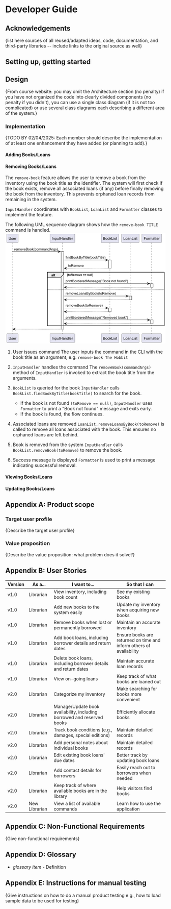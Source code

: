 # Developer Guide

## Acknowledgements

{list here sources of all reused/adapted ideas, code, documentation, and third-party libraries -- include links to the
original source as well}

## Setting up, getting started

## Design
{From course website: 
you may omit the Architecture section (no penalty)
if you have not organized the code into clearly divided components (no penalty if you didn't), you can use a single class diagram (if it is not too complicated) or use several class diagrams each describing a different area of the system.}

### Implementation
{TODO BY 02/04/2025: Each member should describe the implementation of at least one enhancement they have added (or planning to add).}

#### Adding Books/Loans

#### Removing Books/Loans

The `remove-book` feature allows the user to remove a book from the inventory using the book title as the identifier.
The system will first check if the book exists, remove all associated loans (if any) before finally removing the book from the inventory.
This prevents orphaned loan records from remaining in the system.

`InputHandler` coordinates with `BookList`, `LoanList` and `Formatter` classes to implement the feature.

The following UML sequence diagram shows how the `remove-book TITLE` command is handled.
![removeBook.png](images/removeBook.png)

1. User issues command
The user inputs the command in the CLI with the book title as an argument, e.g. `remove-book The Hobbit`

2. `InputHandler` handles the command
The `removeBook(commandArgs)` method of `InputHandler` is invoked to extract the book title from the arguments.

3. `BookList` is queried for the book
`InputHandler` calls `BookList.findBookByTitle(bookTitle)` to search for the book.
   - If the book is not found `(toRemove == null)`, `InputHandler` uses `Formatter` to print a "Book not found" message and exits early. 
   - If the book is found, the flow continues.

4. Associated loans are removed
`LoanList.removeLoansByBook(toRemove)` is called to remove all loans associated with the book. This ensures no orphaned loans are left behind.

5. Book is removed from the system
`InputHandler` calls `BookList.removeBook(toRemove)` to remove the book.

6. Success message is displayed
`Formatter` is used to print a message indicating successful removal.

#### Viewing Books/Loans

#### Updating Books/Loans


## Appendix A: Product scope

### Target user profile

{Describe the target user profile}

### Value proposition

{Describe the value proposition: what problem does it solve?}

## Appendix B: User Stories

| Version | As a...       | I want to...                                                           | So that I can                                                       |
|---------|---------------|------------------------------------------------------------------------|---------------------------------------------------------------------|
| v1.0    | Librarian     | View inventory, including book count                                   | See my existing books                                               |
| v1.0    | Librarian     | Add new books to the system easily                                     | Update my inventory when acquiring new books                        |
| v1.0    | Librarian     | Remove books when lost or permanently borrowed                         | Maintain an accurate inventory                                      |
| v1.0    | Librarian     | Add book loans, including borrower details and return dates            | Ensure books are returned on time and inform others of availability |
| v1.0    | Librarian     | Delete book loans, including borrower details and return dates         | Maintain accurate loan records                                      |
| v1.0    | Librarian     | View on-going loans                                                    | Keep track of what books are loaned out                             |
| v2.0    | Librarian     | Categorize my inventory                                                | Make searching for books more convenient                            |
| v2.0    | Librarian     | Manage/Update book availability, including borrowed and reserved books | Efficiently allocate books                                          |
| v2.0    | Librarian     | Track book conditions (e.g., damages, special editions)                | Maintain detailed records                                           |
| v2.0    | Librarian     | Add personal notes about individual books                              | Maintain detailed records                                           |
| v2.0    | Librarian     | Edit existing book loans' due dates                                    | Better track by updating book loans                                 |
| v2.0    | Librarian     | Add contact details for borrowers                                      | Easily reach out to borrowers when needed                           |
| v2.0    | Librarian     | Keep track of where available books are in the library                 | Help visitors find books                                            |
| v2.0    | New Librarian | View a list of available commands                                      | Learn how to use the application                                    |

## Appendix C: Non-Functional Requirements

{Give non-functional requirements}

## Appendix D: Glossary

* *glossary item* - Definition

## Appendix E: Instructions for manual testing

{Give instructions on how to do a manual product testing e.g., how to load sample data to be used for testing}
